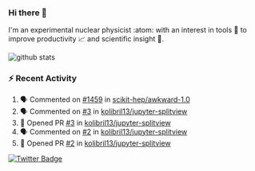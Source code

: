 ### Hi there 👋 

I'm an experimental nuclear physicist :atom: with an interest in tools :wrench: to improve productivity :chart_with_upwards_trend: and scientific insight :telescope:.

![github stats](https://github-readme-stats.vercel.app/api?username=agoose77&show_icons=true&hide_rank=true&hide_title=true&bg_color=30,e76445,904e95&text_color=efe3ec&icon_color=efe3ec)
<!--
**agoose77/agoose77** is a ✨ _special_ ✨ repository because its `README.md` (this file) appears on your GitHub profile.

Here are some ideas to get you started:

- 🔭 I’m currently working on ...
- 🌱 I’m currently learning ...
- 👯 I’m looking to collaborate on ...
- 🤔 I’m looking for help with ...
- 💬 Ask me about ...
- 📫 How to reach me: ...
- 😄 Pronouns: ...
- ⚡ Fun fact: ...
-->

### :zap: Recent Activity
<!--START_SECTION:activity-->
1. 🗣 Commented on [#1459](https://github.com/scikit-hep/awkward-1.0/issues/1459) in [scikit-hep/awkward-1.0](https://github.com/scikit-hep/awkward-1.0)
2. 🗣 Commented on [#3](https://github.com/kolibril13/jupyter-splitview/issues/3) in [kolibril13/jupyter-splitview](https://github.com/kolibril13/jupyter-splitview)
3. 💪 Opened PR [#3](https://github.com/kolibril13/jupyter-splitview/pull/3) in [kolibril13/jupyter-splitview](https://github.com/kolibril13/jupyter-splitview)
4. 🗣 Commented on [#2](https://github.com/kolibril13/jupyter-splitview/issues/2) in [kolibril13/jupyter-splitview](https://github.com/kolibril13/jupyter-splitview)
5. 💪 Opened PR [#2](https://github.com/kolibril13/jupyter-splitview/pull/2) in [kolibril13/jupyter-splitview](https://github.com/kolibril13/jupyter-splitview)
<!--END_SECTION:activity-->


[![Twitter Badge](https://img.shields.io/twitter/follow/agoose77?style=flat-square&logo=Twitter&logoColor=white&color=cornflowerblue)](https://twitter.com/agoose77)
